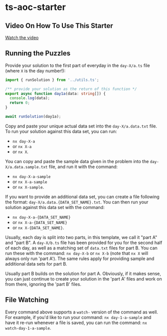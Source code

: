 # ts-aoc-starter

## Video On How To Use This Starter

[Watch the video](https://www.youtube.com/watch?v=st6Yq-19bW8)

## Running the Puzzles

Provide your solution to the first part of everyday in the `day-X/a.ts` file (where `X` is the day number!):

```ts
import { runSolution } from '../utils.ts';

/** provide your solution as the return of this function */
export async function day1a(data: string[]) {
  console.log(data);
  return 0;
}

await runSolution(day1a);
```

Copy and paste your unique actual data set into the `day-X/a.data.txt` file. To run your solution against this data set, you can run:
- `nx day-X-a`
- or `nx X-a`
- or `nx X`.

You can copy and paste the sample data given in the problem into the `day-X/a.data.sample.txt` file, and run it with the command:
- `nx day-X-a-sample`
- or `nx X-a-sample`
- or `nx X-sample`.

If you want to provide an additional data set, you can create a file following the format: `day-X/a.data.{DATA_SET_NAME}.txt`. You can then run your solution against this data set with the command:
- `nx day-X-a-{DATA_SET_NAME}`
- or `nx X-a-{DATA_SET_NAME}`
- or `nx X-{DATA_SET_NAME}`.

Usually, each day is split into two parts, in this template, we call it "part A" and "part B". A `day-X/b.ts` file has been provided for you for the second half of each day, as well as a matching set of `data.txt` files for part B. You can run these with the command: `nx day-X-b` or `nx X-b` (note that `nx X` will always only run 'part A'). The same rules apply for providing sample and additional data sets for part B.

Usually part B builds on the solution for part A. Obviously, if it makes sense, you can just continue to create your solution in the 'part A' files and work on from there, ignoring the 'part B' files.

## File Watching

Every command above supports a `watch-` version of the command as well. For example, if you'd like to run your command: `nx day-1-a-sample` and have it re-run whenever a file is saved, you can run the command: `nx watch-day-1-a-sample`.


